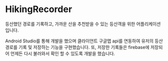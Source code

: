 # HikingRecorder

등산했던 경로를 기록하고, 가까운 산을 추천받을 수 있는 등산객을 위한 어플리케이션입니다.


Android Studio를 통해 개발을 했으며 클라이언트 구글맵 api를 연동하여 유저의 등산 경로를 기록 및 저장하는 기능을 구현했습니다.
또, 저장한 기록들은 firebase에 저장되어 언제든 다시 불러와서 확인 할 수 있도록 개발을 했습니다.
